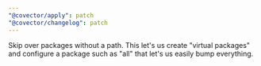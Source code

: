 ```yaml
---
"@covector/apply": patch
"@covector/changelog": patch
---
```


Skip over packages without a path. This let's us create "virtual packages" and configure a package such as "all" that let's us easily bump everything.
